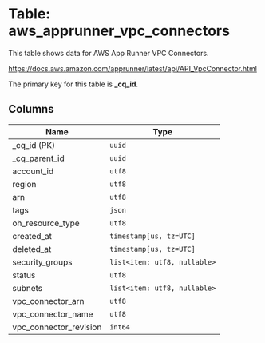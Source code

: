 # Table: aws_apprunner_vpc_connectors

This table shows data for AWS App Runner VPC Connectors.

https://docs.aws.amazon.com/apprunner/latest/api/API_VpcConnector.html

The primary key for this table is **_cq_id**.

## Columns

| Name          | Type          |
| ------------- | ------------- |
|_cq_id (PK)|`uuid`|
|_cq_parent_id|`uuid`|
|account_id|`utf8`|
|region|`utf8`|
|arn|`utf8`|
|tags|`json`|
|oh_resource_type|`utf8`|
|created_at|`timestamp[us, tz=UTC]`|
|deleted_at|`timestamp[us, tz=UTC]`|
|security_groups|`list<item: utf8, nullable>`|
|status|`utf8`|
|subnets|`list<item: utf8, nullable>`|
|vpc_connector_arn|`utf8`|
|vpc_connector_name|`utf8`|
|vpc_connector_revision|`int64`|